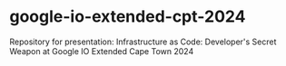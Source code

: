 # google-io-extended-cpt-2024
Repository for presentation: Infrastructure as Code: Developer's Secret Weapon at Google IO Extended Cape Town 2024
